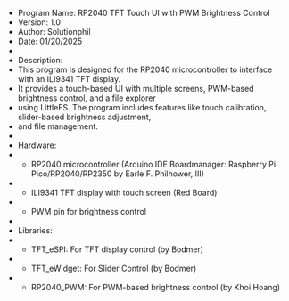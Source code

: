  * Program Name: RP2040 TFT Touch UI with PWM Brightness Control
 * Version: 1.0
 * Author: Solutionphil
 * Date: 01/20/2025
 *
 * Description:
 * This program is designed for the RP2040 microcontroller to interface with an ILI9341 TFT display.
 * It provides a touch-based UI with multiple screens, PWM-based brightness control, and a file explorer
 * using LittleFS. The program includes features like touch calibration, slider-based brightness adjustment,
 * and file management.
 *
 * Hardware:
 * - RP2040 microcontroller (Arduino IDE Boardmanager: Raspberry Pi Pico/RP2040/RP2350 by Earle F. Philhower, III)
 * - ILI9341 TFT display with touch screen (Red Board)
 * - PWM pin for brightness control
 *
 * Libraries:
 * - TFT_eSPI: For TFT display control (by Bodmer)
 * - TFT_eWidget: For Slider Control (by Bodmer)
 * - RP2040_PWM: For PWM-based brightness control (by Khoi Hoang)
     
 
